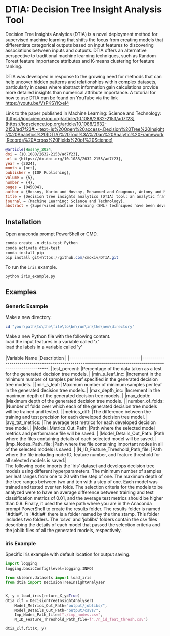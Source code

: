 # DTIA: Decision Tree Insight Analysis Tool
Decision Tree Insights Analytics (DTIA) is a novel deployment method
for supervised machine learning that shifts the focus from creating
models that differentiate categorical outputs based on input features
to discovering associations between inputs and outputs. DTIA offers an
alternative perspective to traditional machine learning techniques,
such as Random Forest feature importance attributes and K-means
clustering for feature ranking.

DTIA was developed in response to the growing need for methods that
can help uncover hidden patterns and relationships within complex
datasets, particularly in cases where abstract information gain
calculations provide more detailed insights than numerical attribute
importance.  A tutorial for how to use DTIA can be found on YouTube
via the link https://youtu.be/VsPKSYKxeI4

Link to the paper published in Machine Learning: Science and Technology:
[https://iopscience.iop.org/article/10.1088/2632-2153/ad7f23](https://iopscience.iop.org/article/10.1088/2632-2153/ad7f23#:~:text=is%20Open%20access-,Decision%20Tree%20Insights%20Analytics%20(DTIA)%20Tool%3A%20an%20Analytic%20Framework,Records%20Across%20Fields%20of%20Science)

``` bibtex
@article{Hossny_2024,
doi = {10.1088/2632-2153/ad7f23},
url = {https://dx.doi.org/10.1088/2632-2153/ad7f23},
year = {2024},
month = {oct},
publisher = {IOP Publishing},
volume = {5},
number = {4},
pages = {045004},
author = {Hossny, Karim and Hossny, Mohammed and Cougnoux, Antony and Mahmoud, Loay and Villanueva, Walter},
title = {Decision tree insights analytics (DTIA) tool: an analytic framework to identify insights from large data records across fields of science},
journal = {Machine Learning: Science and Technology},
abstract = {Supervised machine learning (SML) techniques have been developed since the 1960s. Most of their applications were oriented towards developing models capable of predicting numerical values or categorical output based on a set of input variables (input features). Recently, SML models’ interpretability and explainability were extensively studied to have confidence in the models’ decisions. In this work, we propose a new deployment method named Decision Tree Insights Analytics (DTIA) that shifts the purpose of using decision tree classification from having a model capable of differentiating the different categorical outputs based on the input features to systematically finding the associations between inputs and outputs. DTIA can reveal interesting areas in the feature space, leading to the development of research questions and the discovery of new associations that might have been overlooked earlier. We applied the method to three case studies: (1) nuclear reactor accident propagation, (2) single-cell RNA sequencing of Niemann-Pick disease type C1 in mice, and (3) bulk RNA sequencing for breast cancer staging in humans. The developed method provided insights into the first two. On the other hand, it showed some of the method’s limitations in the third case study. Finally, we presented how the DTIA’s insights are more agreeable with the abstract information gain calculations and provide more in-depth information that can help derive more profound physical meaning compared to the random forest’s feature importance attribute and K-means clustering for feature ranking.}}
```



## Installation
Open anaconda prompt PowerShell or CMD. <br />

```powershell
conda create -n dtia-test Python
conda activate dtia-test
conda install pip
pip install git+https://github.com/cmoxiv/DTIA.git
```

To run the `iris` example.

```
python iris_example.py
```

## Examples

### Generic Example
Make a new directory.
```powershell
cd "your\path\to\the\file\to\be\run\in\the\new\directory"
```
Make a new Python file with the following content. <br />
load the input features in a variable called 'x' <br />
load the labels in a variable called 'y' <br />
<br />
|Variable Name                      |Description                                                                                                   |
|-----------------------------------|--------------------------------------------------------------------------------------------------------------|
|test_percent:                      |Percentage of the data taken as a test for the generated decision tree models.                                |
|min_s_leaf_inc:                    |Increment in the minimum number of samples per leaf specified in the generated decision tree models.          |
|min_s_leaf:                        |Maximum number of minimum samples per leaf in the generated decision tree models.                             |
|max_depth_inc:                     |Increment in the maximum depth of the generated decision tree models.                                         |
|max_depth:                         |Maximum depth of the generated decision tree models.                                                          |
|number_of_folds:                   |Number of folds over which each of the generated decision tree models will be trained and tested.             |
|metrics_diff:                      |The difference between the training and test precision for each developed decision tree model.                |
|avg_tst_metrics:                   |The average test metrics for each developed decision tree model.                                              |
|Model_Metrics_Out_Path:            |Path where the selected model metrics and performance file will be saved.                                     |
|Model_Details_Out_Path:            |Path where the files containing details of each selected model will be saved.                                 |
|Imp_Nodes_Path_file:               |Path where the file containing important nodes in all of the selected models is saved.                        |
|N_ID_Feature_Threshold_Path_file:  |Path where the file including node ID, feature number, and feature threshold for all selected models is saved.|
<br />
The following code imports the 'iris' dataset and develops decision tree models using different hyperparameters. The minimum number of samples per leaf ranges from one to 20 with the step of one. The maximum depth of the tree ranges between two and ten with a step of one. Each model was trained and tested over ten folds. The selection criteria for the models to be analyzed were to have an average difference between training and test classification metrics of 0.01, and the average test metrics should be higher than 0.9. Finally, it used the same path where you are in the Anaconda prompt PowerShell to create the results folder. The results folder is named '.#dtia#'. In '.#dtia#' there is a folder named by the time stamp. This folder includes two folders. The 'csvs' and 'joblibs' folders contain the csv files describing the details of each model that passed the selection criteria and the joblib files of all the generated models, respectively.

### iris Example

Specific iris example with default location for output saving.
```python
import logging
logging.basicConfig(level=logging.INFO)

from sklearn.datasets import load_iris
from dtia import DecisionTreeInsightAnalyser


X, y = load_iris(return_X_y=True)
dtia_clf = DecisionTreeInsightAnalyser(
	Model_Metrics_Out_Path="output/joblibs/",
    Model_Details_Out_Path="output/csvs/",
    Imp_Nodes_Path_file=f"./imp_nodes.csv",
    N_ID_Feature_Threshold_Path_file=f"./n_id_feat_thresh.csv")

dtia_clf.fit(X, y)
```
